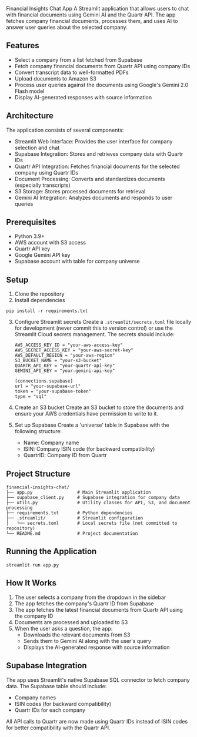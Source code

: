 Financial Insights Chat App
A Streamlit application that allows users to chat with financial documents using Gemini AI and the Quartr API. The app fetches company financial documents, processes them, and uses AI to answer user queries about the selected company.

## Features

- Select a company from a list fetched from Supabase
- Fetch company financial documents from Quartr API using company IDs
- Convert transcript data to well-formatted PDFs
- Upload documents to Amazon S3
- Process user queries against the documents using Google's Gemini 2.0 Flash model
- Display AI-generated responses with source information

## Architecture
The application consists of several components:

- Streamlit Web Interface: Provides the user interface for company selection and chat
- Supabase Integration: Stores and retrieves company data with Quartr IDs
- Quartr API Integration: Fetches financial documents for the selected company using Quartr IDs
- Document Processing: Converts and standardizes documents (especially transcripts)
- S3 Storage: Stores processed documents for retrieval
- Gemini AI Integration: Analyzes documents and responds to user queries

## Prerequisites

- Python 3.9+
- AWS account with S3 access
- Quartr API key
- Google Gemini API key
- Supabase account with table for company universe

## Setup

1. Clone the repository
2. Install dependencies
```
pip install -r requirements.txt
```

3. Configure Streamlit secrets
   Create a `.streamlit/secrets.toml` file locally for development (never commit this to version control) or use the Streamlit Cloud secrets management. The secrets should include:
   ```
   AWS_ACCESS_KEY_ID = "your-aws-access-key"
   AWS_SECRET_ACCESS_KEY = "your-aws-secret-key"
   AWS_DEFAULT_REGION = "your-aws-region"
   S3_BUCKET_NAME = "your-s3-bucket"
   QUARTR_API_KEY = "your-quartr-api-key"
   GEMINI_API_KEY = "your-gemini-api-key"

   [connections.supabase]
   url = "your-supabase-url"
   token = "your-supabase-token"
   type = "sql"
   ```

4. Create an S3 bucket
   Create an S3 bucket to store the documents and ensure your AWS credentials have permission to write to it.

5. Set up Supabase
   Create a 'universe' table in Supabase with the following structure:
   - Name: Company name
   - ISIN: Company ISIN code (for backward compatibility)
   - QuartrID: Company ID from Quartr

## Project Structure
```
financial-insights-chat/
├── app.py                 # Main Streamlit application
├── supabase_client.py     # Supabase integration for company data
├── utils.py               # Utility classes for API, S3, and document processing
├── requirements.txt       # Python dependencies
├── .streamlit/            # Streamlit configuration
│   └── secrets.toml       # Local secrets file (not committed to repository)
└── README.md              # Project documentation
```

## Running the Application
```
streamlit run app.py
```

## How It Works

1. The user selects a company from the dropdown in the sidebar
2. The app fetches the company's Quartr ID from Supabase
3. The app fetches the latest financial documents from Quartr API using the company ID
4. Documents are processed and uploaded to S3
5. When the user asks a question, the app:
   - Downloads the relevant documents from S3
   - Sends them to Gemini AI along with the user's query
   - Displays the AI-generated response with source information

## Supabase Integration

The app uses Streamlit's native Supabase SQL connector to fetch company data. The Supabase table should include:
- Company names
- ISIN codes (for backward compatibility)
- Quartr IDs for each company

All API calls to Quartr are now made using Quartr IDs instead of ISIN codes for better compatibility with the Quartr API.
